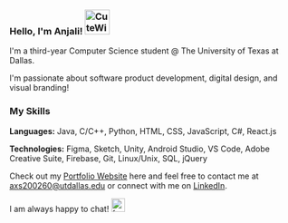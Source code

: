 ### Hello, I'm Anjali! <a href="https://emoji.gg/emoji/2614-cutewiggle"><img src="https://cdn3.emoji.gg/emojis/2614-cutewiggle.gif" width="44px" height="44px" alt="CuteWiggle"></a>

I'm a third-year Computer Science student @ The University of Texas at Dallas.

I'm passionate about software product development, digital design, and visual branding!

### My Skills 
**Languages:** Java, C/C++, Python, HTML, CSS, JavaScript, C#, React.js

**Technologies:** Figma, Sketch, Unity, Android Studio, VS Code, Adobe Creative Suite, Firebase, Git, Linux/Unix, SQL, jQuery 

Check out my [Portfolio Website](https://anjali-singh.com/) here and feel free to contact me at axs200260@utdallas.edu or connect with me on [LinkedIn](https://www.linkedin.com/in/anjali-singh-6514b520b/). 

I am always happy to chat! <a href="https://emoji.gg/emoji/6018-fcbfeebcaecacab"><img src="https://cdn3.emoji.gg/emojis/6018-fcbfeebcaecacab.gif" width="24px" height="24px" alt="fcbfeebcaecacab"></a>
